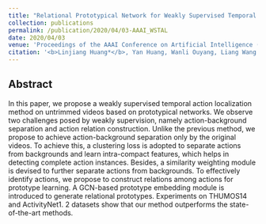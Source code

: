 ```yaml
---
title: "Relational Prototypical Network for Weakly Supervised Temporal Action Localization"
collection: publications
permalink: /publication/2020/04/03-AAAI_WSTAL
date: 2020/04/03
venue: 'Proceedings of the AAAI Conference on Artificial Intelligence (AAAI)'
citation: '<b>Linjiang Huang*</b>, Yan Huang, Wanli Ouyang, Liang Wang. &quot;Relational Prototypical Network for Weakly Supervised Temporal Action Localization&quot;.<i>Proceedings of the AAAI Conference on Artificial Intelligence (AAAI)</i> <b>AAAI 2020</b>.'
---
```


## Abstract
In this paper, we propose a weakly supervised temporal action localization method on untrimmed videos based on prototypical networks. We observe two challenges posed by weakly supervision, namely action-background separation and action relation construction. Unlike the previous method, we propose to achieve action-background separation only by the original videos. To achieve this, a clustering loss is adopted to separate actions from backgrounds and learn intra-compact features, which helps in detecting complete action instances. Besides, a similarity weighting module is devised to further separate actions from backgrounds. To effectively identify actions, we propose to construct relations among actions for prototype learning. A GCN-based prototype embedding module is introduced to generate relational prototypes. Experiments on THUMOS14 and ActivityNet1. 2 datasets show that our method outperforms the state-of-the-art methods.
